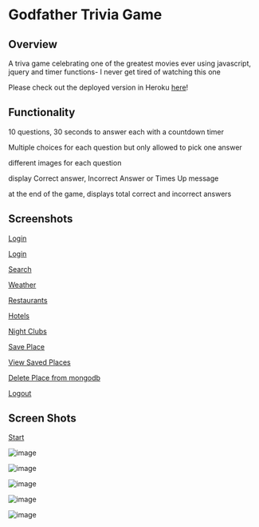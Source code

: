# Godfather Trivia Game

## Overview

A triva game celebrating one of the greatest movies ever using javascript, jquery and timer functions- I never get tired of watching this one

Please check out the deployed version in Heroku [here](https://godfather.herokuapp.com/)!

## Functionality

10 questions, 30 seconds to answer each with a countdown timer

Multiple choices for each question but only allowed to pick one answer

different images for each question

display Correct answer, Incorrect Answer or Times Up message

at the end of the game, displays total correct and incorrect answers

## Screenshots
[Login](https://user-images.githubusercontent.com/26799439/35976200-5e5d4aec-0cad-11e8-9f53-45634eb289e1.png)

[Login](https://user-images.githubusercontent.com/26799439/35976214-69012f40-0cad-11e8-9f94-534da34da391.png)

[Search](https://user-images.githubusercontent.com/26799439/35977605-8efb0afa-0cb1-11e8-8f9d-d6f7a1cc49d1.png)

[Weather](https://user-images.githubusercontent.com/26799439/35977634-a1726d22-0cb1-11e8-9c1a-01e285cb13f4.png)

[Restaurants](https://user-images.githubusercontent.com/26799439/35977656-b0fa9e36-0cb1-11e8-8a0d-e8165e0ca1b9.png)

[Hotels](https://user-images.githubusercontent.com/26799439/35977671-bfa0d7e8-0cb1-11e8-853e-2eb54c9212c8.png)

[Night Clubs](https://user-images.githubusercontent.com/26799439/35977687-c9192ca8-0cb1-11e8-92e8-ab847a0280c5.png)

[Save Place](https://user-images.githubusercontent.com/26799439/36028926-02c9eaec-0d6f-11e8-9f5c-fc7964872fe5.png)

[View Saved Places](https://user-images.githubusercontent.com/26799439/35977743-eeae3a08-0cb1-11e8-8484-cdb73b560a2f.png)

[Delete Place from mongodb ](https://user-images.githubusercontent.com/26799439/35977779-fc171372-0cb1-11e8-856e-91ac791549fd.png)

[Logout](https://user-images.githubusercontent.com/26799439/35977803-099f98f2-0cb2-11e8-8614-94204718afa7.png)

## Screen Shots

[Start](https://user-images.githubusercontent.com/26799439/35920397-c16f0ada-0be5-11e8-9b62-e6c07b2246fc.png)

![image](https://user-images.githubusercontent.com/26799439/35920616-56af6040-0be6-11e8-9db2-503838fc72dc.png)

![image](https://user-images.githubusercontent.com/26799439/35920731-ab891426-0be6-11e8-978d-1b3f4373be2a.png)

![image](https://user-images.githubusercontent.com/26799439/35920832-02e92832-0be7-11e8-8383-1cdc7452154d.png)

![image](https://user-images.githubusercontent.com/26799439/35920778-d41eb544-0be6-11e8-9a0f-2dcc87bf89d5.png)

![image](https://user-images.githubusercontent.com/26799439/35920686-829f4148-0be6-11e8-897a-4abbb255c4f8.png)

